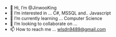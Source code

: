 - 👋 Hi, I’m @JinwooKing
- 👀 I’m interested in ... C#, MSSQL and.. Javascript
- 🌱 I’m currently learning ... Computer Science
- 💞️ I’m looking to collaborate on ...
- 📫 How to reach me ... wlsdn9489@gmail.com

<!---
JinwooKing/JinwooKing is a ✨ special ✨ repository because its `README.md` (this file) appears on your GitHub profile.
You can click the Preview link to take a look at your changes.
--->
